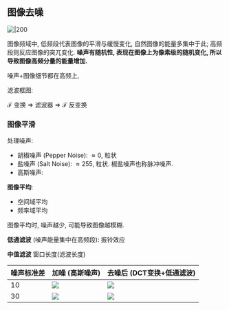 ## 图像去噪

![|200](../../attach/图像处理_图像去噪.avif)

图像频域中, 低频段代表图像的平滑与缓慢变化, 自然图像的能量多集中于此; 高频段则反应图像的突兀变化. **噪声有随机性, 表现在图像上为像素级的随机变化, 所以导致图像高频分量的能量增加.**

噪声+图像细节都在高频上, 

滤波框图: 

$\mathcal{F}$ 变换 $\Rightarrow$ 滤波器 $\Rightarrow$ $\mathcal{F}$ 反变换

### 图像平滑

处理噪声: 
- 胡椒噪声 (Pepper Noise): $\approx 0$, 粒状
- 盐噪声 (Salt Noise): $\approx 255$, 粒状. 椒盐噪声也称脉冲噪声.
- 高斯噪声: 

**图像平均**:
- 空间域平均
- 频率域平均

图像平均时, 噪声越少, 可能导致图像越模糊.

**低通滤波** (噪声能量集中在高频段): 振铃效应

**中值滤波** 窗口长度(滤波长度)

| 噪声标准差 | 加噪 (高斯噪声)                                                | 去噪后 (DCT变换+低通滤波)                                               |
| ---------- | ----------------------------------------------------- | ----------------------------------------------------- |
| 10         | ![](../../../attach/Pasted%20image%2020240109122013.avif) | ![](../../../attach/Pasted%20image%2020240109122018.avif) |
| 30         | ![](../../../attach/Pasted%20image%2020240109122028.avif) | ![](../../../attach/Pasted%20image%2020240109122031.avif)                                                      |
